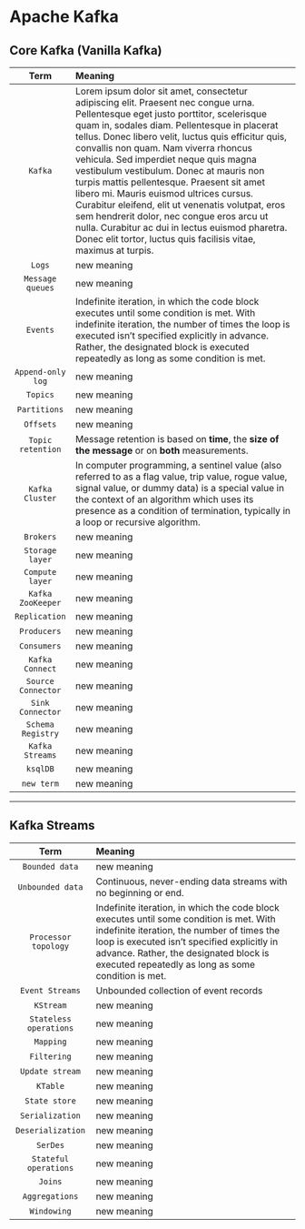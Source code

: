 # Apache Kafka
## Core Kafka (Vanilla Kafka)
| Term | Meaning |
|     :---:      |     :---     |
| `Kafka` | Lorem ipsum dolor sit amet, consectetur adipiscing elit. Praesent nec congue urna. Pellentesque eget justo porttitor, scelerisque quam in, sodales diam. Pellentesque in placerat tellus. Donec libero velit, luctus quis efficitur quis, convallis non quam. Nam viverra rhoncus vehicula. Sed imperdiet neque quis magna vestibulum vestibulum. Donec at mauris non turpis mattis pellentesque. Praesent sit amet libero mi. Mauris euismod ultrices cursus. Curabitur eleifend, elit ut venenatis volutpat, eros sem hendrerit dolor, nec congue eros arcu ut nulla. Curabitur ac dui in lectus euismod pharetra. Donec elit tortor, luctus quis facilisis vitae, maximus at turpis. |
| `Logs` | new meaning |
| `Message queues` | new meaning |
| `Events` | Indefinite iteration, in which the code block executes until some condition is met. With indefinite iteration, the number of times the loop is executed isn’t specified explicitly in advance. Rather, the designated block is executed repeatedly as long as some condition is met. |
| `Append-only log` | new meaning |
| `Topics` | new meaning |
| `Partitions` | new meaning |
| `Offsets` | new meaning |
| `Topic retention` | Message retention is based on **time**, the **size of the message** or on **both** measurements. |
| `Kafka Cluster` | In computer programming, a sentinel value (also referred to as a flag value, trip value, rogue value, signal value, or dummy data) is a special value in the context of an algorithm which uses its presence as a condition of termination, typically in a loop or recursive algorithm. |
| `Brokers` | new meaning |
| `Storage layer` | new meaning |
| `Compute layer` | new meaning |
| `Kafka ZooKeeper` | new meaning |
| `Replication` | new meaning |
| `Producers` | new meaning |
| `Consumers` | new meaning |
| `Kafka Connect` | new meaning |
| `Source Connector` | new meaning |
| `Sink Connector` | new meaning |
| `Schema Registry` | new meaning |
| `Kafka Streams` | new meaning |
| `ksqlDB` | new meaning |
| `new term` | new meaning |
---
## Kafka Streams
| Term | Meaning |
|     :---:      |     :---     |
| `Bounded data` | new meaning |
| `Unbounded data` | Continuous, never-ending data streams with no beginning or end. |
| `Processor topology` | Indefinite iteration, in which the code block executes until some condition is met. With indefinite iteration, the number of times the loop is executed isn’t specified explicitly in advance. Rather, the designated block is executed repeatedly as long as some condition is met. |
| `Event Streams` | Unbounded collection of event records |
| `KStream` | new meaning |
| `Stateless operations` | new meaning |
| `Mapping` | new meaning |
| `Filtering` | new meaning |
| `Update stream` | new meaning |
| `KTable` | new meaning |
| `State store` | new meaning |
| `Serialization` | new meaning |
| `Deserialization` | new meaning |
| `SerDes` | new meaning |
| `Stateful operations` | new meaning |
| `Joins` | new meaning |
| `Aggregations` | new meaning |
| `Windowing` | new meaning |
